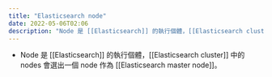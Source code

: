 ```yaml
---
title: "Elasticsearch node"
date: 2022-05-06T02:06
description: "Node 是 [[Elasticsearch]] 的執行個體，[[Elasticsearch cluster]] 中的 nodes 會選出一個 node 作為 [[Elasticsearch master node]]..."
---
```

- Node 是 [[Elasticsearch]] 的執行個體，[[Elasticsearch cluster]] 中的 nodes 會選出一個 node 作為 [[Elasticsearch master node]]。